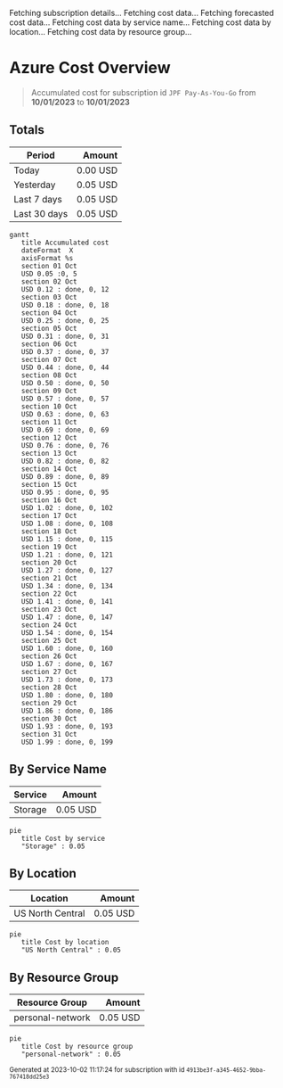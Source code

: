 Fetching subscription details...
Fetching cost data...
Fetching forecasted cost data...
Fetching cost data by service name...
Fetching cost data by location...
Fetching cost data by resource group...
# Azure Cost Overview

> Accumulated cost for subscription id `JPF Pay-As-You-Go` from **10/01/2023** to **10/01/2023**

## Totals

|Period|Amount|
|---|---:|
|Today|0.00 USD|
|Yesterday|0.05 USD|
|Last 7 days|0.05 USD|
|Last 30 days|0.05 USD|

```mermaid
gantt
   title Accumulated cost
   dateFormat  X
   axisFormat %s
   section 01 Oct
   USD 0.05 :0, 5
   section 02 Oct
   USD 0.12 : done, 0, 12
   section 03 Oct
   USD 0.18 : done, 0, 18
   section 04 Oct
   USD 0.25 : done, 0, 25
   section 05 Oct
   USD 0.31 : done, 0, 31
   section 06 Oct
   USD 0.37 : done, 0, 37
   section 07 Oct
   USD 0.44 : done, 0, 44
   section 08 Oct
   USD 0.50 : done, 0, 50
   section 09 Oct
   USD 0.57 : done, 0, 57
   section 10 Oct
   USD 0.63 : done, 0, 63
   section 11 Oct
   USD 0.69 : done, 0, 69
   section 12 Oct
   USD 0.76 : done, 0, 76
   section 13 Oct
   USD 0.82 : done, 0, 82
   section 14 Oct
   USD 0.89 : done, 0, 89
   section 15 Oct
   USD 0.95 : done, 0, 95
   section 16 Oct
   USD 1.02 : done, 0, 102
   section 17 Oct
   USD 1.08 : done, 0, 108
   section 18 Oct
   USD 1.15 : done, 0, 115
   section 19 Oct
   USD 1.21 : done, 0, 121
   section 20 Oct
   USD 1.27 : done, 0, 127
   section 21 Oct
   USD 1.34 : done, 0, 134
   section 22 Oct
   USD 1.41 : done, 0, 141
   section 23 Oct
   USD 1.47 : done, 0, 147
   section 24 Oct
   USD 1.54 : done, 0, 154
   section 25 Oct
   USD 1.60 : done, 0, 160
   section 26 Oct
   USD 1.67 : done, 0, 167
   section 27 Oct
   USD 1.73 : done, 0, 173
   section 28 Oct
   USD 1.80 : done, 0, 180
   section 29 Oct
   USD 1.86 : done, 0, 186
   section 30 Oct
   USD 1.93 : done, 0, 193
   section 31 Oct
   USD 1.99 : done, 0, 199
```

## By Service Name

|Service|Amount|
|---|---:|
|Storage|0.05 USD|

```mermaid
pie
   title Cost by service
   "Storage" : 0.05
```

## By Location

|Location|Amount|
|---|---:|
|US North Central|0.05 USD|

```mermaid
pie
   title Cost by location
   "US North Central" : 0.05
```

## By Resource Group

|Resource Group|Amount|
|---|---:|
|personal-network|0.05 USD|

```mermaid
pie
   title Cost by resource group
   "personal-network" : 0.05
```

<sup>Generated at 2023-10-02 11:17:24 for subscription with id `4913be3f-a345-4652-9bba-767418dd25e3`</sup>
